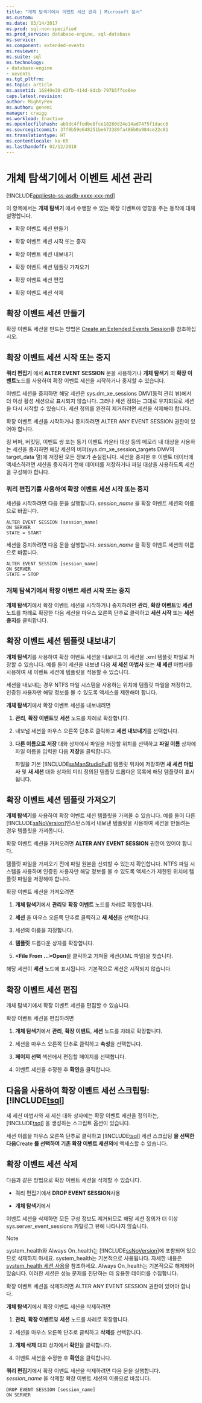 ```yaml
---
title: "개체 탐색기에서 이벤트 세션 관리 | Microsoft 문서"
ms.custom: 
ms.date: 03/14/2017
ms.prod: sql-non-specified
ms.prod_service: database-engine, sql-database
ms.service: 
ms.component: extended-events
ms.reviewer: 
ms.suite: sql
ms.technology:
- database-engine
- xevents
ms.tgt_pltfrm: 
ms.topic: article
ms.assetid: 16849e38-d3fb-414d-8dcb-797b5ffce6ee
caps.latest.revision: 
author: MightyPen
ms.author: genemi
manager: craigg
ms.workload: Inactive
ms.openlocfilehash: ab9dc4ffedbe8fce18260d24e14ad7475f1dacc6
ms.sourcegitcommit: 37f0b59e648251be673389fa486b0a984ce22c81
ms.translationtype: HT
ms.contentlocale: ko-KR
ms.lasthandoff: 02/12/2018
---
```

# <a name="manage-event-sessions-in-the-object-explorer"></a>개체 탐색기에서 이벤트 세션 관리
[!INCLUDE[appliesto-ss-asdb-xxxx-xxx-md](../../includes/appliesto-ss-asdb-xxxx-xxx-md.md)]

  이 항목에서는 **개체 탐색기** 에서 수행할 수 있는 확장 이벤트에 영향을 주는 동작에 대해 설명합니다.  
  
-   확장 이벤트 세션 만들기  
  
-   확장 이벤트 세션 시작 또는 중지  
  
-   확장 이벤트 세션 내보내기  
  
-   확장 이벤트 세션 템플릿 가져오기  
  
-   확장 이벤트 세션 편집  
  
-   확장 이벤트 세션 삭제  
  
## <a name="create-an-extended-events-session"></a>확장 이벤트 세션 만들기  
 확장 이벤트 세션을 만드는 방법은 [Create an Extended Events Session](http://msdn.microsoft.com/library/34b1e95a-a80e-4aca-9201-abde47f2ca74)를 참조하십시오.  
  
## <a name="starting-or-stopping-an-extended-events-session"></a>확장 이벤트 세션 시작 또는 중지  
 **쿼리 편집기** 에서 **ALTER EVENT SESSION** 문을 사용하거나 **개체 탐색기** 의 **확장 이벤트**노드를 사용하여 확장 이벤트 세션을 시작하거나 중지할 수 있습니다.  
  
 이벤트 세션을 중지하면 해당 세션은 sys.dm_xe_sessions DMV(동적 관리 뷰)에서 더 이상 활성 세션으로 표시되지 않습니다. 그러나 세션 정의는 그대로 유지되므로 세션을 다시 시작할 수 있습니다. 세션 정의를 완전히 제거하려면 세션을 삭제해야 합니다.  
  
 확장 이벤트 세션을 시작하거나 중지하려면 ALTER ANY EVENT SESSION 권한이 있어야 합니다.  
  
 링 버퍼, 버킷팅, 이벤트 쌍 또는 동기 이벤트 카운터 대상 등의 메모리 내 대상을 사용하는 세션을 중지하면 해당 세션의 버퍼(sys.dm_xe_session_targets DMV의 target_data 열)에 저장된 모든 정보가 손실됩니다. 세션을 중지한 후 이벤트 데이터에 액세스하려면 세션을 중지하기 전에 데이터를 저장하거나 파일 대상을 사용하도록 세션을 구성해야 합니다.  
  
### <a name="start-or-stop-an-extended-events-session-using-query-editor"></a>쿼리 편집기를 사용하여 확장 이벤트 세션 시작 또는 중지  
 세션을 시작하려면 다음 문을 실행합니다. *session_name* 을 확장 이벤트 세션의 이름으로 바꿉니다.  
  
```  
ALTER EVENT SESSION [session_name]  
ON SERVER  
STATE = START  
```  
  
 세션을 중지하려면 다음 문을 실행합니다. *session_name* 을 확장 이벤트 세션의 이름으로 바꿉니다.  
  
```  
ALTER EVENT SESSION [session_name]  
ON SERVER  
STATE = STOP  
```  
  
### <a name="start-or-stop-an-extended-events-session-in-object-explorer"></a>개체 탐색기에서 확장 이벤트 세션 시작 또는 중지  
 **개체 탐색기**에서 확장 이벤트 세션을 시작하거나 중지하려면 **관리**, **확장 이벤트**및 **세션** 노드를 차례로 확장한 다음 세션을 마우스 오른쪽 단추로 클릭하고 **세션 시작** 또는 **세션 중지**를 클릭합니다.  
  
## <a name="export-an-extended-events-session-template"></a>확장 이벤트 세션 템플릿 내보내기  
 **개체 탐색기**를 사용하여 확장 이벤트 세션을 내보내고 이 세션을 .xml 템플릿 파일로 저장할 수 있습니다. 예를 들어 세션을 내보낸 다음 **새 세션 마법사** 또는 **새 세션** 마법사를 사용하여 새 이벤트 세션에 템플릿을 적용할 수 있습니다.  
  
 세션을 내보내는 경우 NTFS 파일 시스템을 사용하는 위치에 템플릿 파일을 저장하고, 인증된 사용자만 해당 정보를 볼 수 있도록 액세스를 제한해야 합니다.  
  
 **개체 탐색기**에서 확장 이벤트 세션을 내보내려면  
  
1.  **관리**, **확장 이벤트**및 **세션** 노드를 차례로 확장합니다.  
  
2.  내보낼 세션을 마우스 오른쪽 단추로 클릭하고 **세션 내보내기**를 선택합니다.  
  
3.  **다른 이름으로 저장** 대화 상자에서 파일을 저장할 위치를 선택하고 **파일 이름** 상자에 파일 이름을 입력한 다음 **저장**을 클릭합니다.  
  
     파일을 기본 [!INCLUDE[ssManStudioFull](../../includes/ssmanstudiofull-md.md)] 템플릿 위치에 저장하면 **새 세션 마법사** 및 **새 세션** 대화 상자의 미리 정의된 템플릿 드롭다운 목록에 해당 템플릿이 표시됩니다.  
  
## <a name="import-an-extended-events-session-template"></a>확장 이벤트 세션 템플릿 가져오기  
 **개체 탐색기**를 사용하여 확장 이벤트 세션 템플릿을 가져올 수 있습니다. 예를 들어 다른 [!INCLUDE[ssNoVersion](../../includes/ssnoversion-md.md)]인스턴스에서 내보낸 템플릿을 사용하여 세션을 만들려는 경우 템플릿을 가져옵니다.  
  
 확장 이벤트 세션을 가져오려면 **ALTER ANY EVENT SESSION** 권한이 있어야 합니다.  
  
 템플릿 파일을 가져오기 전에 파일 원본을 신뢰할 수 있는지 확인합니다. NTFS 파일 시스템을 사용하며 인증된 사용자만 해당 정보를 볼 수 있도록 액세스가 제한된 위치에 템플릿 파일을 저장해야 합니다.  
  
 확장 이벤트 세션을 가져오려면  
  
1.  **개체 탐색기**에서 **관리**및 **확장 이벤트** 노드를 차례로 확장합니다.  
  
2.  **세션** 을 마우스 오른쪽 단추로 클릭하고 **새 세션**을 선택합니다.  
  
3.  세션의 이름을 지정합니다.  
  
4.  **템플릿** 드롭다운 상자를 확장합니다.  
  
5.  **\<File From …>Open**을 클릭하고 가져올 세션(XML 파일)을 찾습니다.  
  
 해당 세션이 **세션** 노드에 표시됩니다. 기본적으로 세션은 시작되지 않습니다.  
  
## <a name="edit-an-extended-events-session"></a>확장 이벤트 세션 편집  
 개체 탐색기에서 확장 이벤트 세션을 편집할 수 있습니다.  
  
 확장 이벤트 세션을 편집하려면  
  
1.  **개체 탐색기**에서 **관리**, **확장 이벤트**, **세션** 노드를 차례로 확장합니다.  
  
2.  세션을 마우스 오른쪽 단추로 클릭하고 **속성**을 선택합니다.  
  
3.  **페이지 선택** 섹션에서 편집할 페이지를 선택합니다.  
  
4.  이벤트 세션을 수정한 후 **확인**을 클릭합니다.  
  
## <a name="script-an-event-session-definition-using-includetsqlincludestsql-mdmd"></a>다음을 사용하여 확장 이벤트 세션 스크립팅: [!INCLUDE[tsql](../../includes/tsql-md.md)]  
 새 세션 마법사와 새 세션 대화 상자에는 확장 이벤트 세션을 정의하는, [!INCLUDE[tsql](../../includes/tsql-md.md)] 을 생성하는 스크립트 옵션이 있습니다.  
  
 세션 이름을 마우스 오른쪽 단추로 클릭하고 [!INCLUDE[tsql](../../includes/tsql-md.md)] 세션 스크립팅 **을 선택한 다음**Create **를 선택하여 기존 확장 이벤트 세션의**에 액세스할 수 있습니다.  
  
## <a name="delete-an-extended-events-session"></a>확장 이벤트 세션 삭제  
 다음과 같은 방법으로 확장 이벤트 세션을 삭제할 수 있습니다.  
  
-   쿼리 편집기에서 **DROP EVENT SESSION**사용  
  
-   **개체 탐색기**에서  
  
 이벤트 세션을 삭제하면 모든 구성 정보도 제거되므로 해당 세션 정의가 더 이상 sys.server_event_sessions 카탈로그 뷰에 나타나지 않습니다.  
  
> [!NOTE]  
>  system_health와 Always On_health는 [!INCLUDE[ssNoVersion](../../includes/ssnoversion-md.md)]에 포함되어 있으므로 삭제하지 마세요. system_health는 기본적으로 사용됩니다. 자세한 내용은 [system_health 세션 사용](../../relational-databases/extended-events/use-the-system-health-session.md)을 참조하세요. Always On_health는 기본적으로 해제되어 있습니다. 이러한 세션은 성능 문제를 진단하는 데 유용한 데이터를 수집합니다.  
  
 확장 이벤트 세션을 삭제하려면 ALTER ANY EVENT SESSION 권한이 있어야 합니다.  
  
 **개체 탐색기**에서 확장 이벤트 세션을 삭제하려면  
  
1.  **관리**, **확장 이벤트**및 **세션** 노드를 차례로 확장합니다.  
  
2.  세션을 마우스 오른쪽 단추로 클릭하고 **삭제**를 선택합니다.  
  
3.  **개체 삭제** 대화 상자에서 **확인**을 클릭합니다.  
  
4.  이벤트 세션을 수정한 후 **확인**을 클릭합니다.  
  
 **쿼리 편집기**에서 확장 이벤트 세션을 삭제하려면 다음 문을 실행합니다. *session_name* 을 삭제할 확장 이벤트 세션의 이름으로 바꿉니다.  
  
```  
DROP EVENT SESSION [session_name]  
ON SERVER  
```  
  
  
